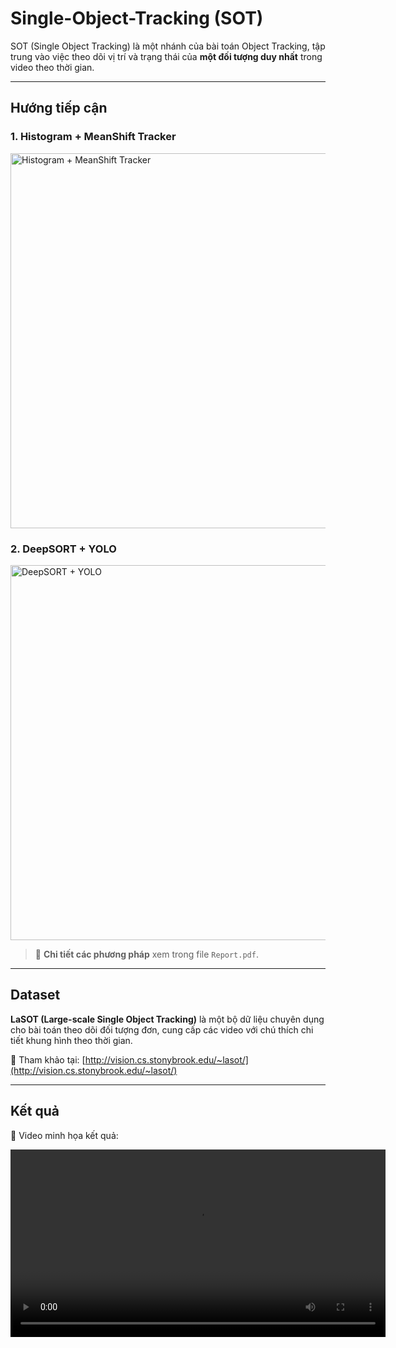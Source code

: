 # Single-Object-Tracking (SOT)

SOT (Single Object Tracking) là một nhánh của bài toán Object Tracking, tập trung vào việc theo dõi vị trí và trạng thái của **một đối tượng duy nhất** trong video theo thời gian.

---

## Hướng tiếp cận

### 1. Histogram + MeanShift Tracker

<img src="https://i.imgur.com/9sPueeC.png" alt="Histogram + MeanShift Tracker" width="600"/>

### 2. DeepSORT + YOLO

<img src="path/to/deepsort_yolo_image.png" alt="DeepSORT + YOLO" width="600"/>

> 📄 **Chi tiết các phương pháp** xem trong file `Report.pdf`.

---

## Dataset

**LaSOT (Large-scale Single Object Tracking)** là một bộ dữ liệu chuyên dụng cho bài toán theo dõi đối tượng đơn, cung cấp các video với chú thích chi tiết khung hình theo thời gian.

🔗 Tham khảo tại: [http://vision.cs.stonybrook.edu/~lasot/](http://vision.cs.stonybrook.edu/~lasot/)

---

## Kết quả

🎥 Video minh họa kết quả:

<video src="path/to/result_video.mp4" controls width="600"></video>
